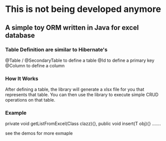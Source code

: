 # This is not being developed anymore

## A simple toy ORM written in Java for excel database

### Table Definition are similar to Hibernate's

@Table / @SecondaryTable to define a table
@Id to define a primary key
@Column to define a column

###  How It Works

After defining a table, the library will generate a xlsx file
for you that represents that table. You can then use the
library to execute simple CRUD operations on that table.

###  Example
private <T> void getListFromExcel(Class<T> clazz){},
public <T> void insert(T obj){}
.......

see the demos for more exmaple
